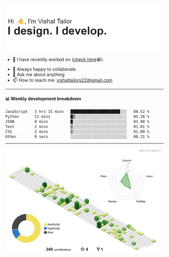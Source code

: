 ![Hi, I'm Vishal Tailor. I design. I develop.](https://github.com/vishaltailors/vishaltailors/blob/main/header.png?raw=true)

- 🔭 I have recently worked on ([check here](https://vishaltailor.com)😁).
<!-- - 🎦 Currently watching: JavaScript: The Hard Parts By Will Sentance. -->
- 👯 Always happy to collaborate.
- 💬 Ask me about anything
- 📫 How to reach me: <a href="mailto:vishaltailors22@gmail.com">vishaltailors22@gmail.com</a>

<hr /> 
<h4>📊 Weekly development breakdown</h4>
<!--START_SECTION:waka-->

```text
JavaScript   3 hrs 15 mins   ██████████████████████░░░   88.52 %
Python       11 mins         █▒░░░░░░░░░░░░░░░░░░░░░░░   05.28 %
JSON         8 mins          █░░░░░░░░░░░░░░░░░░░░░░░░   03.98 %
Text         2 mins          ▒░░░░░░░░░░░░░░░░░░░░░░░░   01.01 %
CSS          2 mins          ▒░░░░░░░░░░░░░░░░░░░░░░░░   01.00 %
Other        0 secs          ░░░░░░░░░░░░░░░░░░░░░░░░░   00.21 %
```

<!--END_SECTION:waka-->
<hr /> 

![](./profile-3d-contrib/profile-green-animate.svg)
